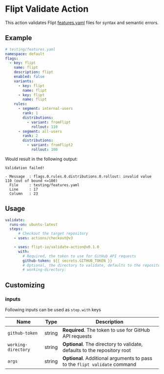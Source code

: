 # Flipt Validate Action

This action validates Flipt [features.yaml](https://www.flipt.io/docs/experimental/filesystem-backends#defining-flag-state) files for syntax and semantic errors.

## Example

```yaml
# testing/features.yaml
namespace: default
flags:
  - key: flipt
    name: flipt
    description: flipt
    enabled: false
    variants:
      - key: flipt
        name: flipt
      - key: flipt
        name: flipt
    rules:
      - segment: internal-users
        rank: 1
        distributions:
          - variant: fromFlipt
            rollout: 110
      - segment: all-users
        rank: 2
        distributions:
          - variant: fromFlipt2
            rollout: 100
```

Would result in the following output:

```console
Validation failed!

- Message  : flags.0.rules.0.distributions.0.rollout: invalid value 110 (out of bound <=100)
  File     : testing/features.yaml
  Line     : 17
  Column   : 23
```

## Usage

```yaml
validate:
  runs-on: ubuntu-latest
  steps:
      # Checkout the target repository
    - uses: actions/checkout@v3

    - uses: flipt-io/validate-action@v0.1.0
      with:
        # Required, the token to use for GitHub API requests
        github-token: ${{ secrets.GITHUB_TOKEN }} 
        # Optional, the directory to validate, defaults to the repository root
        # working-directory: 
```

## Customizing

### inputs

Following inputs can be used as `step.with` keys

| Name | Type | Description |
| --- | --- | --- |
| `github-token` | string | **Required**. The token to use for GitHub API requests |
| `working-directory` | string | **Optional**. The directory to validate, defaults to the repository root |
| `args` | string | **Optional**. Additional arguments to pass to the `flipt validate` command |
